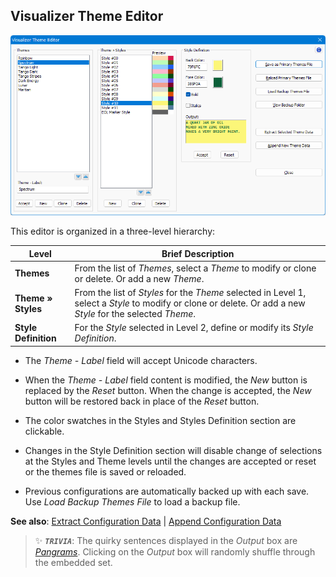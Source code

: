 ## Visualizer Theme Editor

![Theme_Config](https://raw.githubusercontent.com/shriprem/FWDataViz/master/images/color_theme_editor.png)

This editor is organized in a three-level hierarchy:

| Level | Brief Description |
|---|---|
| **Themes** | From the list of _Themes_, select a _Theme_ to modify or clone or delete. Or add a new _Theme_. |
| **Theme » Styles** | From the list of _Styles_ for the _Theme_ selected in Level 1, select a _Style_ to modify or clone or delete. Or add a new _Style_ for the selected _Theme_. |
| **Style Definition** | For the _Style_ selected in Level 2, define or modify its _Style Definition_. |

* The _Theme - Label_ field will accept Unicode characters.

* When the _Theme - Label_ field content is modified, the _New_ button is replaced by the _Reset_ button. When the change is accepted, the _New_ button will be restored back in place of the _Reset_ button.

* The color swatches in the Styles and Styles Definition section are clickable.

* Changes in the Style Definition section will disable change of selections at the Styles and Theme levels until the changes are accepted or reset or the themes file is saved or reloaded.

* Previous configurations are automatically backed up with each save. Use _Load Backup Themes File_ to load a backup file.

**See also**: [Extract Configuration Data](https://github.com/shriprem/FWDataViz/blob/master/docs/config_extract_dialog.md) | [Append Configuration Data](https://github.com/shriprem/FWDataViz/blob/master/docs/config_append_dialog.md)

> :sparkles: **_`TRIVIA`_**: The quirky sentences displayed in the _Output_ box are [*Pangrams*](https://en.wikipedia.org/wiki/Pangram). Clicking on the _Output_ box will randomly shuffle through the embedded set.